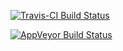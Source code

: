 [![Travis-CI Build Status](https://travis-ci.org/rsquaredacademy/testlib.svg?branch=master)](https://travis-ci.org/rsquaredacademy/testlib)

[![AppVeyor Build Status](https://ci.appveyor.com/api/projects/status/github/rsquaredacademy/testlib?branch=master&svg=true)](https://ci.appveyor.com/project/rsquaredacademy/testlib)
